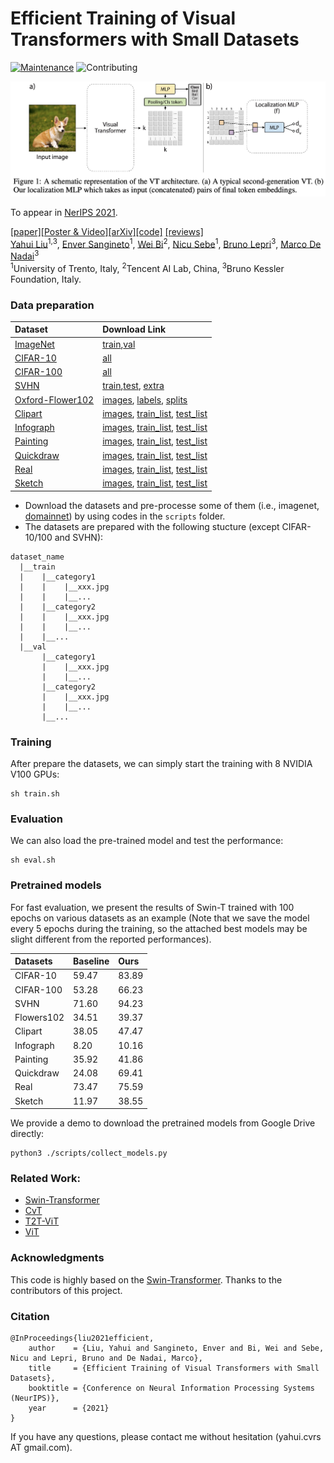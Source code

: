 # Efficient Training of Visual Transformers with Small Datasets

[![Maintenance](https://img.shields.io/badge/Maintaining%3F-yes-green.svg)]((https://github.com/yhlleo/VTs-Drloc/graphs/commit-activity))
![Contributing](https://img.shields.io/badge/contributions-welcome-brightgreen.svg?style=flat)

![](./figures/teaser.jpg)

To appear in [NerIPS 2021](https://nips.cc/).

[[paper]](https://proceedings.neurips.cc/paper/2021/file/c81e155d85dae5430a8cee6f2242e82c-Paper.pdf)[[Poster & Video]](https://nips.cc/virtual/2021/poster/27009)[[arXiv]](https://arxiv.org/pdf/2106.03746.pdf)[[code]](https://github.com/yhlleo/VTs-Drloc) [[reviews]](https://openreview.net/forum?id=AJofO-OFT40) <br>
[Yahui Liu](https://yhlleo.github.io/)<sup>1,3</sup>, [Enver Sangineto](https://scholar.google.com/citations?user=eJZlvlAAAAAJ&hl=it)<sup>1</sup>, [Wei Bi](https://scholar.google.com/citations?user=aSJcgQMAAAAJ&hl=en)<sup>2</sup>, [Nicu Sebe](https://scholar.google.com/citations?user=stFCYOAAAAAJ&hl=en)<sup>1</sup>,  [Bruno Lepri](https://scholar.google.com/citations?hl=en&user=JfcopG0AAAAJ)<sup>3</sup>, [Marco De Nadai](https://scholar.google.com/citations?user=_4-U61wAAAAJ&hl=en)<sup>3</sup> <br>
<sup>1</sup>University of Trento, Italy, <sup>2</sup>Tencent AI Lab, China, <sup>3</sup>Bruno Kessler Foundation, Italy. <br>

### Data preparation

|Dataset|Download Link|
|:-----|:-----|
|[ImageNet](https://www.image-net.org/)|[train](http://www.image-net.org/data/ILSVRC/2012/ILSVRC2012_img_train.tar),[val](http://www.image-net.org/data/ILSVRC/2012/ILSVRC2012_img_val.tar)|
|[CIFAR-10](https://www.cs.toronto.edu/~kriz/cifar.html)|[all](https://www.cs.toronto.edu/~kriz/cifar-10-python.tar.gz)|
|[CIFAR-100](https://www.cs.toronto.edu/~kriz/cifar.html)|[all](https://www.cs.toronto.edu/~kriz/cifar-100-python.tar.gz)|
|[SVHN](http://ufldl.stanford.edu/housenumbers/)|[train](http://ufldl.stanford.edu/housenumbers/train_32x32.mat),[test](http://ufldl.stanford.edu/housenumbers/test_32x32.mat), [extra](http://ufldl.stanford.edu/housenumbers/extra_32x32.mat)|
|[Oxford-Flower102](https://www.robots.ox.ac.uk/~vgg/data/flowers/102/)|[images](https://www.robots.ox.ac.uk/~vgg/data/flowers/102/102flowers.tgz), [labels](https://www.robots.ox.ac.uk/~vgg/data/flowers/102/imagelabels.mat), [splits](https://www.robots.ox.ac.uk/~vgg/data/flowers/102/setid.mat)|
|[Clipart](http://ai.bu.edu/M3SDA/)|[images](http://csr.bu.edu/ftp/visda/2019/multi-source/groundtruth/clipart.zip), [train_list](http://csr.bu.edu/ftp/visda/2019/multi-source/domainnet/txt/clipart_train.txt), [test_list](http://csr.bu.edu/ftp/visda/2019/multi-source/domainnet/txt/clipart_test.txt)|
|[Infograph](http://ai.bu.edu/M3SDA/)|[images](http://csr.bu.edu/ftp/visda/2019/multi-source/infograph.zip), [train_list](http://csr.bu.edu/ftp/visda/2019/multi-source/domainnet/txt/infograph_train.txt), [test_list](http://csr.bu.edu/ftp/visda/2019/multi-source/domainnet/txt/infograph_test.txt)|
|[Painting](http://ai.bu.edu/M3SDA/)|[images](http://csr.bu.edu/ftp/visda/2019/multi-source/groundtruth/painting.zip), [train_list](http://csr.bu.edu/ftp/visda/2019/multi-source/domainnet/txt/painting_train.txt), [test_list](http://csr.bu.edu/ftp/visda/2019/multi-source/domainnet/txt/painting_test.txt)|
|[Quickdraw](http://ai.bu.edu/M3SDA/)|[images](http://csr.bu.edu/ftp/visda/2019/multi-source/quickdraw.zip), [train_list](http://csr.bu.edu/ftp/visda/2019/multi-source/domainnet/txt/quickdraw_train.txt), [test_list](http://csr.bu.edu/ftp/visda/2019/multi-source/domainnet/txt/quickdraw_test.txt)|
|[Real](http://ai.bu.edu/M3SDA/)|[images](http://csr.bu.edu/ftp/visda/2019/multi-source/real.zip), [train_list](http://csr.bu.edu/ftp/visda/2019/multi-source/domainnet/txt/real_train.txt), [test_list](http://csr.bu.edu/ftp/visda/2019/multi-source/domainnet/txt/real_test.txt)|
|[Sketch](http://ai.bu.edu/M3SDA/)|[images](http://csr.bu.edu/ftp/visda/2019/multi-source/sketch.zip), [train_list](http://csr.bu.edu/ftp/visda/2019/multi-source/domainnet/txt/sketch_train.txt), [test_list](http://csr.bu.edu/ftp/visda/2019/multi-source/domainnet/txt/sketch_test.txt)|

 - Download the datasets and pre-processe some of them (i.e., imagenet, [domainnet](http://ai.bu.edu/M3SDA/)) by using codes in the `scripts` folder.
 - The datasets are prepared with the following stucture (except CIFAR-10/100 and SVHN):

```
dataset_name
  |__train
  |    |__category1
  |    |    |__xxx.jpg
  |    |    |__...
  |    |__category2
  |    |    |__xxx.jpg
  |    |    |__...
  |    |__...
  |__val
       |__category1
       |    |__xxx.jpg
       |    |__...
       |__category2
       |    |__xxx.jpg
       |    |__...
       |__...
```

### Training 

After prepare the datasets, we can simply start the training with 8 NVIDIA V100 GPUs:

```
sh train.sh
```

### Evaluation 

We can also load the pre-trained model and test the performance:

```
sh eval.sh
```

### Pretrained models

For fast evaluation, we present the results of Swin-T trained with 100 epochs on various datasets as an example (Note that we save the model every 5 epochs during the training, so the attached best models may be slight different from the reported performances).

|Datasets|Baseline|Ours|
|:----|:----|:----|
|CIFAR-10|59.47|83.89|
|CIFAR-100|53.28|66.23|
|SVHN|71.60|94.23|
|Flowers102|34.51|39.37|
|Clipart|38.05|47.47|
|Infograph|8.20|10.16|
|Painting|35.92|41.86|
|Quickdraw|24.08|69.41|
|Real|73.47|75.59|
|Sketch|11.97|38.55|

We provide a demo to download the pretrained models from Google Drive directly:

```
python3 ./scripts/collect_models.py
```

### Related Work:

 - [Swin-Transformer](https://github.com/microsoft/Swin-Transformer)
 - [CvT](https://github.com/microsoft/CvT)
 - [T2T-ViT](https://github.com/yitu-opensource/T2T-ViT)
 - [ViT](https://github.com/lucidrains/vit-pytorch)


### Acknowledgments 

This code is highly based on the [Swin-Transformer](https://github.com/microsoft/Swin-Transformer). Thanks to the contributors of this project.

### Citation

```
@InProceedings{liu2021efficient,
    author    = {Liu, Yahui and Sangineto, Enver and Bi, Wei and Sebe, Nicu and Lepri, Bruno and De Nadai, Marco},
    title     = {Efficient Training of Visual Transformers with Small Datasets},
    booktitle = {Conference on Neural Information Processing Systems (NeurIPS)},
    year      = {2021}
}
```

If you have any questions, please contact me without hesitation (yahui.cvrs AT gmail.com).


